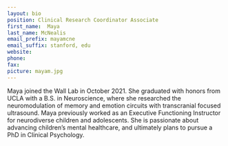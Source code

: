```yaml
---
layout: bio
position: Clinical Research Coordinator Associate
first_name:  Maya
last_name: McNealis
email_prefix: mayamcne
email_suffix: stanford, edu
website:
phone:
fax:
picture: mayam.jpg
---
```

Maya joined the Wall Lab in October 2021. She graduated with honors from UCLA with a B.S. in Neuroscience, where she researched the neuromodulation of memory and emotion circuits with transcranial focused ultrasound. Maya previously worked as an Executive Functioning Instructor for neurodiverse children and adolescents. She is passionate about advancing children’s mental healthcare, and ultimately plans to pursue a PhD in Clinical Psychology.
